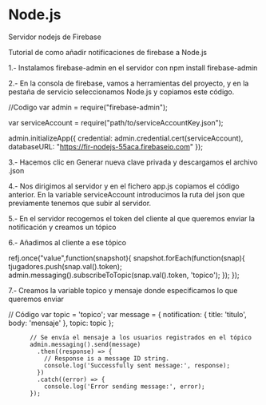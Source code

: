 # Node.js
Servidor nodejs de Firebase

Tutorial de como añadir notificaciones de firebase a Node.js

1.- Instalamos firebase-admin en el servidor con npm install firebase-admin

2.- En la consola de firebase, vamos a herramientas del proyecto, y en la pestaña de servicio
seleccionamos Node.js y copiamos este código.

//Codigo
  var admin = require("firebase-admin");

  var serviceAccount = require("path/to/serviceAccountKey.json");

  admin.initializeApp({
    credential: admin.credential.cert(serviceAccount),
    databaseURL: "https://fir-nodejs-55aca.firebaseio.com"
  });

3.- Hacemos clic en Generar nueva clave privada y descargamos el archivo .json

4.- Nos dirigimos al servidor y en el fichero app.js copiamos el código anterior. En la variable serviceAccount
introducimos la ruta del json que previamente tenemos que subir al servidor.

5.- En el servidor recogemos el token del cliente al que queremos enviar la notificación y creamos un tópico

6.- Añadimos al cliente a ese tópico

refj.once("value",function(snapshot){
    snapshot.forEach(function(snap){
        tjugadores.push(snap.val().token);
        admin.messaging().subscribeToTopic(snap.val().token, 'topico');
    });
});

7.- Creamos la variable topico y mensaje donde especificamos lo que queremos enviar

// Código
  var topic = 'topico';
          var message = {
            notification: {
              title: 'titulo',
              body: 'mensaje'
            },
            topic: topic
          };

          // Se envía el mensaje a los usuarios registrados en el tópico
          admin.messaging().send(message)
            .then((response) => {
              // Response is a message ID string.
              console.log('Successfully sent message:', response);
            })
            .catch((error) => {
              console.log('Error sending message:', error);
          });

